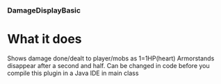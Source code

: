 ### DamageDisplayBasic
# What it does
Shows damage done/dealt to player/mobs as 1=1HP(heart)
Armorstands disappear after a second and half. Can be changed in code before you compile this plugin in a Java IDE in main class
